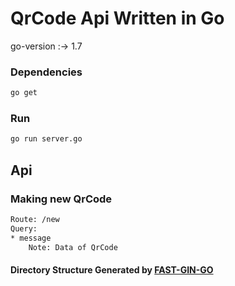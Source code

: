# QrCode Api Written in Go
go-version :-> 1.7

### Dependencies
```bash
go get
```

### Run
```bash
go run server.go
```

## Api
### Making new QrCode
```txt
Route: /new
Query: 
* message
    Note: Data of QrCode
```

#### Directory Structure Generated by [FAST-GIN-GO](https://github.com/Better-School)